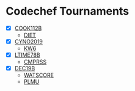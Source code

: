 # Codechef Tournaments
- [X] [COOK112B](https://www.codechef.com/COOK112B/)
    -  [DIET](https://www.codechef.com/COOK112B/problems/DIET)
- [X] [CYNO2019](https://www.codechef.com/CYNO2019/)
    -  [KW6](https://www.codechef.com/CYNO2019/problems/KW6)
- [X] [LTIME78B](https://www.codechef.com/LTIME78B/)
    -  [CMPRSS](https://www.codechef.com/LTIME78B/problems/CMPRSS)
- [X] [DEC19B](https://www.codechef.com/DEC19B/)
    -  [WATSCORE](https://www.codechef.com/LTIME78B/problems/WATSCORE)
    -  [PLMU](https://www.codechef.com/LTIME78B/problems/PLMU)
